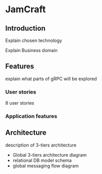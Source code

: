 #  JamCraft



## Introduction

Explain chosen technology

Explain Business domain



## Features

explain what parts of gRPC will be explored

### User stories

8 user stories

### Application features





## Architecture

description of 3-tiers architecture

* Global 3-tiers architecture diagram
* relational DB model schema
*  global messaging flow diagram

